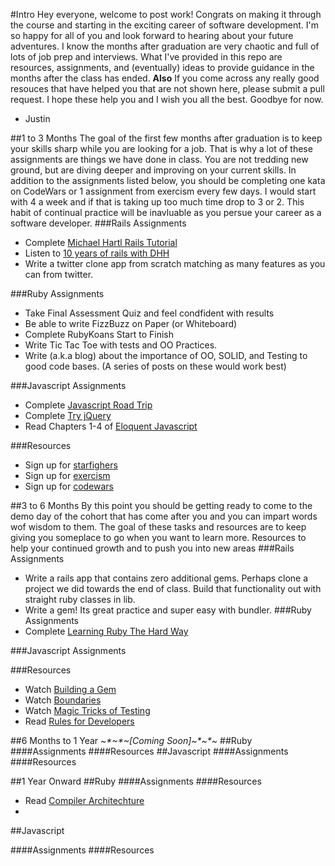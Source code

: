 #Intro
Hey everyone, welcome to post work! Congrats on making it through the course and starting in the exciting career of software development. I'm so happy for all of you and look forward to hearing about your future adventures. I know the months after graduation are very chaotic and full of lots of job prep and interviews. What I've provided in this repo are resources, assignments, and (eventually) ideas to provide guidance in the months after the class has ended. __Also__ If you come across any really good resouces that have helped you that are not shown here, please submit a pull request. I hope these help you and I wish you all the best. Goodbye for now.
 - Justin

##1 to 3 Months
The goal of the first few months after graduation is to keep your skills sharp while you are looking for a job. That is why a lot of these assignments are things we have done in class. You are not tredding new ground, but are diving deeper and improving on your current skills. In addition to the assignments listed below, you should be completing one kata on CodeWars or 1 assignment from exercism every few days. I would start with 4 a week and if that is taking up too much time drop to 3 or 2. This habit of continual practice will be inavluable as you persue your career as a software developer.
###Rails Assignments
  - Complete [Michael Hartl Rails Tutorial](https://www.railstutorial.org/)
  - Listen to [10 years of rails with DHH](https://thechangelog.com/145/)
  - Write a twitter clone app from scratch matching as many features as you can from twitter.
 
###Ruby Assignments
  - Take Final Assessment Quiz and feel condfident with results
  - Be able to write FizzBuzz on Paper (or Whiteboard)
  - Complete RubyKoans Start to Finish
  - Write Tic Tac Toe with tests and OO Practices.
  - Write (a.k.a blog) about the importance of OO, SOLID, and Testing to good code bases. (A series of posts on these would work best)
 
###Javascript Assignments
  - Complete [Javascript Road Trip](https://www.codeschool.com/courses/javascript-road-trip-part-1)
  - Complete [Try jQuery](https://www.codeschool.com/courses/try-jquery)
  - Read Chapters 1-4 of [Eloquent Javascript](http://eloquentjavascript.net/)
 
###Resources
   - Sign up for [starfighers](http://www.starfighters.io/)
   - Sign up for [exercism](http://exercism.io/)
   - Sign up for [codewars](http://www.codewars.com/)
 
 
##3 to 6 Months
By this point you should be getting ready to come to the demo day of the cohort that has come after you and you can impart words wof wisdom to them. The goal of these tasks and resources are to keep giving you someplace to go when you want to learn more. Resources to help your continued growth and to push you into new areas
###Rails Assignments
  - Write a rails app that contains zero additional gems. Perhaps clone a project we did towards the end of class. Build that functionality out with straight ruby classes in lib.
  - Write a gem! Its great practice and super easy with bundler.
###Ruby Assignments
  - Complete [Learning Ruby The Hard Way](http://learnrubythehardway.org/book/)
 
###Javascript Assignments

 
###Resources
  - Watch [Building a Gem](http://railscasts.com/episodes/245-new-gem-with-bundler)
  - Watch [Boundaries](https://www.destroyallsoftware.com/talks/boundaries)
  - Watch [Magic Tricks of Testing](https://www.youtube.com/watch?v=URSWYvyc42M)
  - Read [Rules for Developers](https://robots.thoughtbot.com/sandi-metz-rules-for-developers)

##6 Months to 1 Year
_~*~\*~[Coming Soon]~\*~\*~_
##Ruby
####Assignments
####Resources
##Javascript
####Assignments
####Resources

##1 Year Onward
##Ruby
####Assignments
####Resources
  - Read [Compiler Architechture](http://cs.lmu.edu/~ray/notes/compilerarchitecture/)
  -
  
##Javascript

####Assignments
####Resources


